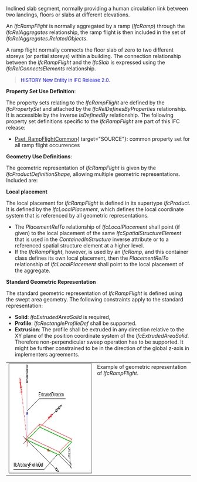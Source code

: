 Inclined slab segment, normally providing a human circulation link between two landings, floors or slabs at different elevations.

An _IfcRampFlight_ is normally aggregated by a ramp (_IfcRamp_) through the _IfcRelAggregates_ relationship, the ramp flight is then included in the set of _IfcRelAggregates.RelatedObjects_.

A ramp flight normally connects the floor slab of zero to two different storeys (or partial storeys) within a building. The connection relationship between the _IfcRampFlight_ and the _IfcSlab_ is expressed using the _IfcRelConnectsElements_ relationship.

> <font color="#0000FF" size="-1">HISTORY New Entity in IFC
		Release 2.0.</font>

****Property Set Use Definition****:

The property sets relating to the _IfcRampFlight_ are defined by the _IfcPropertySet_ and attached by the _IfcRelDefinesByProperties_ relationship. It is accessible by the inverse _IsDefinedBy_ relationship. The following property set definitions specific to the _IfcRampFlight_ are part of this IFC release:

* [Pset_RampFlightCommon](../../psd/IfcSharedBldgElements/Pset_RampFlightCommon.xml){ target="SOURCE"}: common property set for all ramp flight occurrences

****Geometry Use Definitions****:

The geometric representation of _IfcRampFlight_ is given by the _IfcProductDefinitionShape_, allowing multiple geometric representations. Included are:

**Local placement**

The local placement for _IfcRampFlight_ is defined in its supertype _IfcProduct_. It is defined by the _IfcLocalPlacement_, which defines the local coordinate system that is referenced by all geometric representations.

* The _PlacementRelTo_ relationship of _IfcLocalPlacement_ shall point (if given) to the local placement of the same _IfcSpatialStructureElement_ that is used in the _ContainedInStructure_ inverse attribute or to a referenced spatial structure element at a higher level.
* If the _IfcRampFlight_, however, is used by an _IfcRamp_, and this container class defines its own local placement, then the _PlacementRelTo_ relationship of _IfcLocalPlacement_ shall point to the local placement of the aggregate.

**Standard Geometric Representation**

The standard geometric representation of _IfcRampFlight_ is defined using the swept area geometry. The following constraints apply to the standard representation:

* **Solid**: _IfcExtrudedAreaSolid_ is required,
* **Profile**: _IfcRectangleProfileDef_ shall be supported. 
* **Extrusion**: The profile shall be extruded in any direction relative to the XY plane of the position coordinate system of the _IfcExtrudedAreaSolid_. Therefore non-perpendicular sweep operation has to be supported. It might be further constrained to be in the direction of the global z-axis in implementers agreements. 

<table cellpadding="2" cellspacing="2"> 
		<tr valign="TOP"> 
		  <td valign="TOP" align="LEFT"><a href="drawings/IfcRampFlight-Layout1.dwf"><img src="figures/IfcRampFlight-Layout1.gif" alt="fig1" width="393" height="299" border="0"></a></td> 
		  <td valign="TOP" align="LEFT">Example of geometric representation of
			 <i>IfcRampFlight</i>.</td> 
		</tr> 
	 </table>